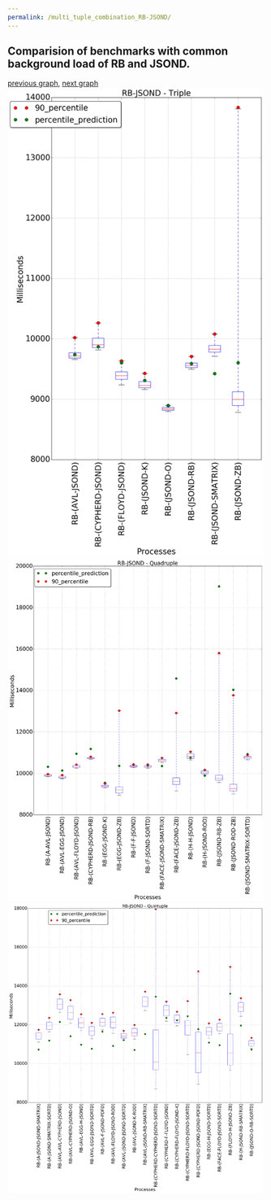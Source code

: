 ```yaml
---
permalink: /multi_tuple_combination_RB-JSOND/
---
```



## Comparision of benchmarks with common background load of RB and JSOND.

[previous graph](../multi_tuple_combination_RB-H/), [next graph](../multi_tuple_combination_RB-K/)
![graph figure](./images/triple/RB/RB-JSOND_box.png)![graph figure](./images/quadruple/RB/RB-JSOND_box.png)![graph figure](./images/quintuple/RB/RB-JSOND_box.png)